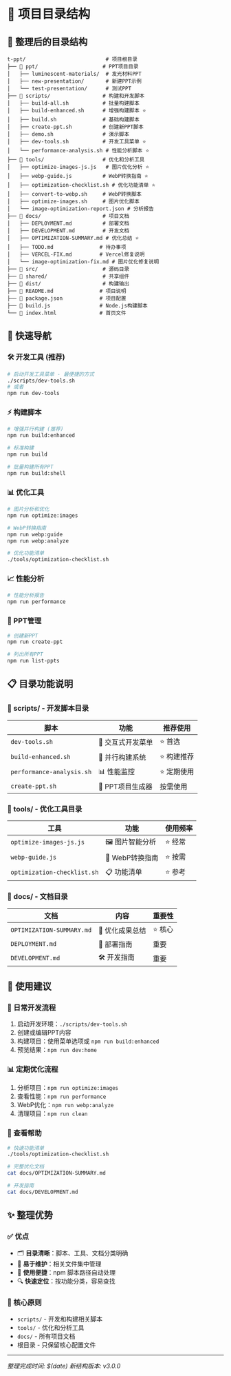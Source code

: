 # 📁 项目目录结构

## 🎯 整理后的目录结构

```
t-ppt/                          # 项目根目录
├── 📁 ppt/                     # PPT项目目录
│   ├── luminescent-materials/  # 发光材料PPT
│   ├── new-presentation/       # 新建PPT示例
│   └── test-presentation/      # 测试PPT
├── 📁 scripts/                 # 构建和开发脚本
│   ├── build-all.sh           # 批量构建脚本
│   ├── build-enhanced.sh      # 增强构建脚本 ⭐
│   ├── build.sh               # 基础构建脚本
│   ├── create-ppt.sh          # 创建新PPT脚本
│   ├── demo.sh                # 演示脚本
│   ├── dev-tools.sh           # 开发工具菜单 ⭐
│   └── performance-analysis.sh # 性能分析脚本 ⭐
├── 📁 tools/                   # 优化和分析工具
│   ├── optimize-images-js.js   # 图片优化分析 ⭐
│   ├── webp-guide.js          # WebP转换指南 ⭐
│   ├── optimization-checklist.sh # 优化功能清单 ⭐
│   ├── convert-to-webp.sh     # WebP转换脚本
│   ├── optimize-images.sh     # 图片优化脚本
│   └── image-optimization-report.json # 分析报告
├── 📁 docs/                    # 项目文档
│   ├── DEPLOYMENT.md          # 部署文档
│   ├── DEVELOPMENT.md         # 开发文档
│   ├── OPTIMIZATION-SUMMARY.md # 优化总结 ⭐
│   ├── TODO.md               # 待办事项
│   ├── VERCEL-FIX.md         # Vercel修复说明
│   └── image-optimization-fix.md # 图片优化修复说明
├── 📁 src/                     # 源码目录
├── 📁 shared/                  # 共享组件
├── 📁 dist/                    # 构建输出
├── 📄 README.md               # 项目说明
├── 📄 package.json            # 项目配置
├── 📄 build.js                # Node.js构建脚本
└── 📄 index.html              # 首页文件
```

## 🚀 快速导航

### 🛠️ 开发工具 (推荐)
```bash
# 启动开发工具菜单 - 最便捷的方式
./scripts/dev-tools.sh
# 或者
npm run dev-tools
```

### ⚡ 构建脚本
```bash
# 增强并行构建 (推荐)
npm run build:enhanced

# 标准构建
npm run build

# 批量构建所有PPT
npm run build:shell
```

### 📊 优化工具
```bash
# 图片分析和优化
npm run optimize:images

# WebP转换指南
npm run webp:guide
npm run webp:analyze

# 优化功能清单
./tools/optimization-checklist.sh
```

### 📈 性能分析
```bash
# 性能分析报告
npm run performance
```

### 📝 PPT管理
```bash
# 创建新PPT
npm run create-ppt

# 列出所有PPT
npm run list-ppts
```

## 📋 目录功能说明

### 📁 scripts/ - 开发脚本目录
| 脚本 | 功能 | 推荐使用 |
|------|------|----------|
| `dev-tools.sh` | 🌟 交互式开发菜单 | ⭐ 首选 |
| `build-enhanced.sh` | 🚀 并行构建系统 | ⭐ 构建推荐 |
| `performance-analysis.sh` | 📊 性能监控 | ⭐ 定期使用 |
| `create-ppt.sh` | 📝 PPT项目生成器 | 按需使用 |

### 📁 tools/ - 优化工具目录
| 工具 | 功能 | 使用频率 |
|------|------|----------|
| `optimize-images-js.js` | 🖼️ 图片智能分析 | ⭐ 经常 |
| `webp-guide.js` | 📸 WebP转换指南 | ⭐ 按需 |
| `optimization-checklist.sh` | 📋 功能清单 | ⭐ 参考 |

### 📁 docs/ - 文档目录
| 文档 | 内容 | 重要性 |
|------|------|--------|
| `OPTIMIZATION-SUMMARY.md` | 🎯 优化成果总结 | ⭐ 核心 |
| `DEPLOYMENT.md` | 🚀 部署指南 | 重要 |
| `DEVELOPMENT.md` | 🛠️ 开发指南 | 重要 |

## 🎯 使用建议

### 🚀 日常开发流程
1. 启动开发环境：`./scripts/dev-tools.sh`
2. 创建或编辑PPT内容
3. 构建项目：使用菜单选项或 `npm run build:enhanced`
4. 预览结果：`npm run dev:home`

### 📊 定期优化流程
1. 分析项目：`npm run optimize:images`
2. 查看性能：`npm run performance`
3. WebP优化：`npm run webp:analyze`
4. 清理项目：`npm run clean`

### 📖 查看帮助
```bash
# 快速功能清单
./tools/optimization-checklist.sh

# 完整优化文档
cat docs/OPTIMIZATION-SUMMARY.md

# 开发指南
cat docs/DEVELOPMENT.md
```

## ✨ 整理优势

### ✅ 优点
- 🗂️ **目录清晰**：脚本、工具、文档分类明确
- 🚀 **易于维护**：相关文件集中管理
- 📱 **使用便捷**：npm 脚本路径自动处理
- 🔍 **快速定位**：按功能分类，容易查找

### 🎯 核心原则
- `scripts/` - 开发和构建相关脚本
- `tools/` - 优化和分析工具
- `docs/` - 所有项目文档
- 根目录 - 只保留核心配置文件

---

*整理完成时间: $(date)*
*新结构版本: v3.0.0*